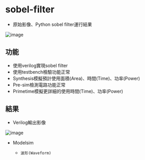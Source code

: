 # sobel-filter
*  原始影像、Python sobel filter運行結果
  
  ![image](https://github.com/TingKaiHsu0525/sobel-filter/assets/145333999/de1ef3aa-dfc3-4412-aef8-ed32efa35bf5)

## 功能
*  使用verilog實現sobel filter
*  使用testbench檢驗功能正常
*  Synthesis模擬預計使用面積(Area)、時間(Time)、功率(Power)
*  Pre-sim檢測電路功能正常
*  Primetime模擬更詳細的使用時間(Time)、功率(Power)

## 結果
*  Verilog輸出影像
  
  ![image](https://github.com/TingKaiHsu0525/sobel-filter/assets/145333999/e6e41c57-5a3c-4207-9c37-722147a20ce1)

*  Modelsim
    *     波形(Waveform)
